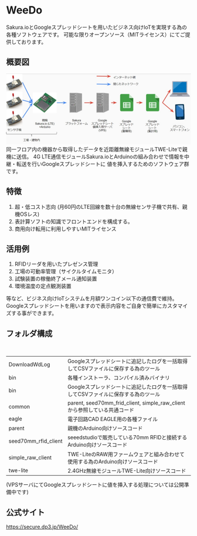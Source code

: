 # WeeDo
Sakura.ioとGoogleスプレッドシートを用いたビジネス向けIoTを実現する為の各種ソフトウェアです。
可能な限りオープンソース（MITライセンス）にてご提供しております。

## 概要図
<img src="https://raw.githubusercontent.com/373dp3/WeeDo/master/img/overbiew.jpg" alt="概要">
同一フロア内の機器から取得したデータを近距離無線モジュールTWE-Liteで親機に送信。
4G LTE通信モジュールSakura.ioとArduinoの組み合わせで情報を中継・転送を行いGoogleスプレッドシートに
値を挿入するためのソフトウェア群です。

## 特徴
1. 超・低コスト志向 (月60円のLTE回線を数十台の無線センサ子機で共有、親機OSレス)
2. 表計算ソフトの知識でフロントエンドを構成する。
3. 商用向け転用に利用しやすいMITライセンス

## 活用例
1. RFIDリーダを用いたプレゼンス管理
2. 工場の可動率管理（サイクルタイムモニタ）
3. 試験装置の稼働終了メール通知装置
4. 環境温度の定点観測装置

等など、ビジネス向けIoTシステムを月額ワンコイン以下の通信費で維持。
Googleスプレッドシートを用いますので表示内容をご自身で簡単にカスタマイズする事ができます。

## フォルダ構成
<table>
  <tr>
    <td>DownloadWdLog </td>
    <td>Googleスプレッドシートに追記したログを一括取得してCSVファイルに保存する為のツール </td>
  </tr>
  <tr>
    <td>bin </td>
    <td>各種インストーラ、コンパイル済みバイナリ </td>
  </tr>
  <tr>
    <td>bin </td>
    <td>Googleスプレッドシートに追記したログを一括取得してCSVファイルに保存する為のツール </td>
  </tr>
  <tr>
    <td>common </td>
    <td>parent, seed70mm_frid_client, simple_raw_clientから参照している共通コード </td>
  </tr>
  <tr>
    <td>eagle </td>
    <td>電子回路CAD EAGLE用の各種ファイル </td>
  </tr>
  <tr>
    <td>parent </td>
    <td>親機のArduino向けソースコード </td>
  </tr>
  <tr>
    <td>seed70mm_rfid_client </td>
    <td>seeedstudioで販売している70mm RFIDと接続するArduino向けソースコード </td>
  </tr>
  <tr>
    <td>simple_raw_client </td>
    <td>TWE-LiteのRAW用ファームウェアと組み合わせて使用する為のArduino向けソースコード </td>
  </tr>
  <tr>
    <td>twe-lite </td>
    <td>2.4GHz無線モジュールTWE-Lite向けソースコード </td>
  </tr>
</table>
(VPSサーバにてGoogleスプレッドシートに値を挿入する処理については公開準備中です)

## 公式サイト
<a href="https://secure.dp3.jp/WeeDo/">https://secure.dp3.jp/WeeDo/</a>
